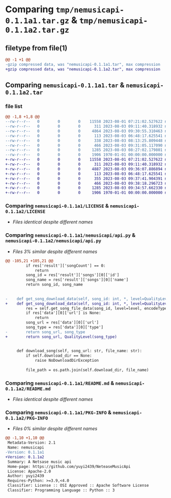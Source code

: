 # Comparing `tmp/nemusicapi-0.1.1a1.tar.gz` & `tmp/nemusicapi-0.1.1a2.tar.gz`

## filetype from file(1)

```diff
@@ -1 +1 @@
-gzip compressed data, was "nemusicapi-0.1.1a1.tar", max compression
+gzip compressed data, was "nemusicapi-0.1.1a2.tar", max compression
```

## Comparing `nemusicapi-0.1.1a1.tar` & `nemusicapi-0.1.1a2.tar`

### file list

```diff
@@ -1,8 +1,8 @@
--rw-r--r--   0        0        0    11558 2023-08-01 07:21:02.527622 nemusicapi-0.1.1a1/LICENSE
--rw-r--r--   0        0        0      311 2023-08-03 09:11:40.318932 nemusicapi-0.1.1a1/nemusicapi/__init__.py
--rw-r--r--   0        0        0     4864 2023-08-03 09:30:55.310463 nemusicapi-0.1.1a1/nemusicapi/api.py
--rw-r--r--   0        0        0      113 2023-08-03 06:48:17.625541 nemusicapi-0.1.1a1/nemusicapi/exception.py
--rw-r--r--   0        0        0      338 2023-08-03 08:13:25.809448 nemusicapi-0.1.1a1/nemusicapi/type.py
--rw-r--r--   0        0        0      466 2023-08-03 09:31:05.117090 nemusicapi-0.1.1a1/pyproject.toml
--rw-r--r--   0        0        0     1285 2023-08-03 08:27:02.179801 nemusicapi-0.1.1a1/README.md
--rw-r--r--   0        0        0     1906 1970-01-01 00:00:00.000000 nemusicapi-0.1.1a1/PKG-INFO
+-rw-r--r--   0        0        0    11558 2023-08-01 07:21:02.527622 nemusicapi-0.1.1a2/LICENSE
+-rw-r--r--   0        0        0      311 2023-08-03 09:11:40.318932 nemusicapi-0.1.1a2/nemusicapi/__init__.py
+-rw-r--r--   0        0        0     4887 2023-08-03 09:36:07.886894 nemusicapi-0.1.1a2/nemusicapi/api.py
+-rw-r--r--   0        0        0      113 2023-08-03 06:48:17.625541 nemusicapi-0.1.1a2/nemusicapi/exception.py
+-rw-r--r--   0        0        0      355 2023-08-03 09:37:41.904391 nemusicapi-0.1.1a2/nemusicapi/type.py
+-rw-r--r--   0        0        0      466 2023-08-03 09:38:18.296723 nemusicapi-0.1.1a2/pyproject.toml
+-rw-r--r--   0        0        0     1285 2023-08-03 09:34:57.662330 nemusicapi-0.1.1a2/README.md
+-rw-r--r--   0        0        0     1906 1970-01-01 00:00:00.000000 nemusicapi-0.1.1a2/PKG-INFO
```

### Comparing `nemusicapi-0.1.1a1/LICENSE` & `nemusicapi-0.1.1a2/LICENSE`

 * *Files identical despite different names*

### Comparing `nemusicapi-0.1.1a1/nemusicapi/api.py` & `nemusicapi-0.1.1a2/nemusicapi/api.py`

 * *Files 3% similar despite different names*

```diff
@@ -105,21 +105,21 @@
         if res['result']['songCount'] == 0:
             return
         song_id = res['result']['songs'][0]['id']
         song_name = res['result']['songs'][0]['name']
         return song_id, song_name
 
 
-    def get_song_download_data(self, song_id: int, *, level=QualityLevel.standard, encodeType=EncodeType.flac) -> tuple[str, str] | None:
+    def get_song_download_data(self, song_id: int, *, level=QualityLevel.standard, encodeType=EncodeType.flac) -> tuple[str, QualityLevel] | None:
         res = self.get_song_file_data(song_id, level=level, encodeType=encodeType)
         if res['data'][0]['url'] is None:
             return
         song_url = res['data'][0]['url']
         song_type = res['data'][0]['type']
-        return song_url, song_type
+        return song_url, QualityLevel(song_type)
 
 
     def download_song(self, song_url: str, file_name: str):
         if self.download_dir == None:
             raise NoDownloadDirException
         
         file_path = os.path.join(self.download_dir, file_name)
```

### Comparing `nemusicapi-0.1.1a1/README.md` & `nemusicapi-0.1.1a2/README.md`

 * *Files identical despite different names*

### Comparing `nemusicapi-0.1.1a1/PKG-INFO` & `nemusicapi-0.1.1a2/PKG-INFO`

 * *Files 0% similar despite different names*

```diff
@@ -1,10 +1,10 @@
 Metadata-Version: 2.1
 Name: nemusicapi
-Version: 0.1.1a1
+Version: 0.1.1a2
 Summary: A Netsase music api
 Home-page: https://github.com/yuyi2439/NeteaseMusicApi
 License: Apache-2.0
 Author: yuyi2439
 Requires-Python: >=3.9,<4.0
 Classifier: License :: OSI Approved :: Apache Software License
 Classifier: Programming Language :: Python :: 3
```

